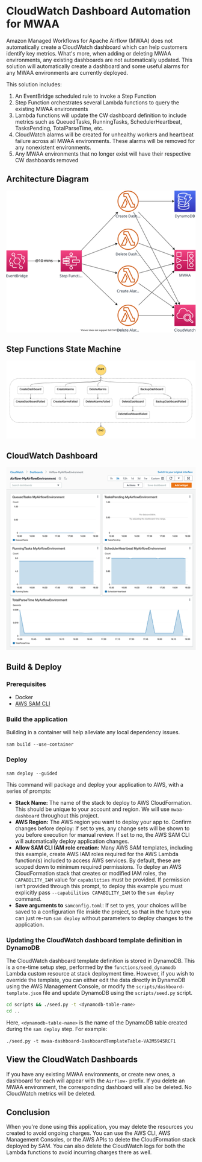 # CloudWatch Dashboard Automation for MWAA

Amazon Managed Workflows for Apache Airflow (MWAA) does not automatically create a CloudWatch dashboard which can help customers identify key metrics. What's more, when adding or deleting MWAA environments, any existing dashboards are not automatically updated. This solution will automatically create a dashboard and some useful alarms for any MWAA environments are currently deployed.

This solution includes:

1. An EventBridge scheduled rule to invoke a Step Function
2. Step Function orchestrates several Lambda functions to query the existing MWAA environments
3. Lambda functions will update the CW dashboard definition to include metrics such as QueuedTasks, RunningTasks, SchedulerHeartbeat, TasksPending, TotalParseTime, etc.
4. CloudWatch alarms will be created for unhealthy workers and heartbeat failure across all MWAA environments. These alarms will be removed for any nonexistent environments.
5. Any MWAA environments that no longer exist will have their respective CW dashboards removed

## Architecture Diagram

![Architecture](img/architecture.svg)

## Step Functions State Machine

![State Machine](img/statemachine.png)

## CloudWatch Dashboard

![CloudWatch Dashboard](img/cw-dashboard.png)

## Build & Deploy

### Prerequisites

- Docker
- [AWS SAM CLI](https://docs.aws.amazon.com/serverless-application-model/latest/developerguide/serverless-sam-cli-install.html)

### Build the application

Building in a container will help alleviate any local dependency issues.

`sam build --use-container`

### Deploy

`sam deploy --guided`

This command will package and deploy your application to AWS, with a series of prompts:

- **Stack Name:** The name of the stack to deploy to AWS CloudFormation. This should be unique to your account and region. We will use `mwaa-dashboard` throughout this project.
- **AWS Region:** The AWS region you want to deploy your app to.
  Confirm changes before deploy: If set to yes, any change sets will be shown to you before execution for manual review. If set to no, the AWS SAM CLI will automatically deploy application changes.
- **Allow SAM CLI IAM role creation:** Many AWS SAM templates, including this example, create AWS IAM roles required for the AWS Lambda function(s) included to access AWS services. By default, these are scoped down to minimum required permissions. To deploy an AWS CloudFormation stack that creates or modified IAM roles, the `CAPABILITY_IAM` value for `capabilities` must be provided. If permission isn’t provided through this prompt, to deploy this example you must explicitly pass `--capabilities CAPABILITY_IAM` to the `sam deploy` command.
- **Save arguments to** `samconfig.toml`: If set to yes, your choices will be saved to a configuration file inside the project, so that in the future you can just re-run `sam deploy` without parameters to deploy changes to the application.

### Updating the CloudWatch dashboard template definition in DynamoDB

The CloudWatch dashboard template definition is stored in DynamoDB. This is a one-time setup step, performed by the `functions/seed_dynamodb` Lambda custom resource at stack deployment time. However, if you wish to override the template, you can either edit the data directly in DynamoDB using the AWS Management Console, or modify the `scripts/dashboard-template.json` file and update DynamoDB using the `scripts/seed.py` script.

```bash
cd scripts && ./seed.py -t <dynamodb-table-name>
cd ..
```

Here, `<dynamodb-table-name>` is the name of the DynamoDB table created during the `sam deploy` step. For example:

`./seed.py -t mwaa-dashboard-DashboardTemplateTable-VA2M5945RCF1`

## View the CloudWatch Dashboards

If you have any existing MWAA environments, or create new ones, a dashboard for each will appear with the `Airflow-` prefix. If you delete an MWAA environment, the corresponding dashboard will also be deleted. No CloudWatch metrics will be deleted.

## Conclusion

When you're done using this application, you may delete the resources you created to avoid ongoing charges. You can use the AWS CLI, AWS Management Consoles, or the AWS APIs to delete the CloudFormation stack deployed by SAM. You can also delete the CloudWatch logs for both the Lambda functions to avoid incurring charges there as well.
